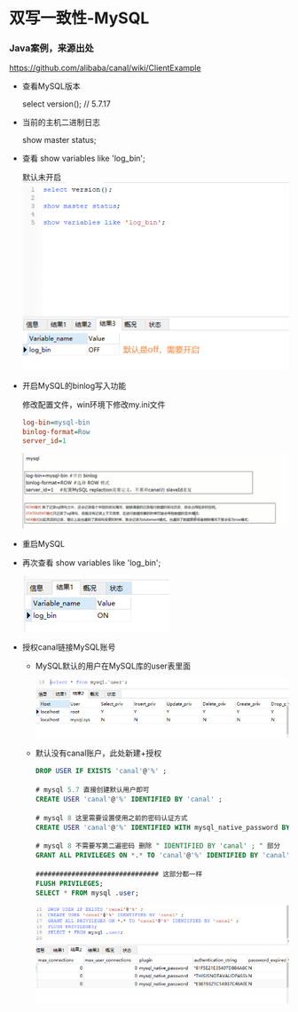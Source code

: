 # 双写一致性-MySQL

### Java案例，来源出处

https://github.com/alibaba/canal/wiki/ClientExample

- 查看MySQL版本

  select version(); // 5.7.17

- 当前的主机二进制日志

  show master status;

- 查看 show variables like 'log_bin';

  默认未开启![](images/4.默认log-bin.jpg)

- 开启MySQL的binlog写入功能

  修改配置文件，win环境下修改my.ini文件

  ```ini
  log-bin=mysql-bin
  binlog-format=Row
  server_id=1
  ```

  ![](images/5.修改ini文件.jpg)

- 重启MySQL

- 再次查看 show variables like 'log_bin';

  ![](images/6.查看bin-log情况.jpg)

- 授权canal链接MySQL账号

  - MySQL默认的用户在MySQL库的user表里面

    ![](images/7.MySQL默认用户.jpg)

  - 默认没有canal账户，此处新建+授权

    ```sql
    DROP USER IF EXISTS 'canal'@'%' ;
    
    # mysql 5.7 直接创建默认用户即可
    CREATE USER 'canal'@'%' IDENTIFIED BY 'canal' ;
    
    # mysql 8 这里需要设置使用之前的密码认证方式
    CREATE USER 'canal'@'%' IDENTIFIED WITH mysql_native_password BY 'canal';
    
    # mysql 8 不需要写第二遍密码 删除 " IDENTIFIED BY 'canal' ; " 部分
    GRANT ALL PRIVILEGES ON *.* TO 'canal'@'%' IDENTIFIED BY 'canal' ;
    
    ############################### 这部分都一样
    FLUSH PRIVILEGES;
    SELECT * FROM mysql .user;
    ```
    
    ![](images/8.授权canal.jpg)











